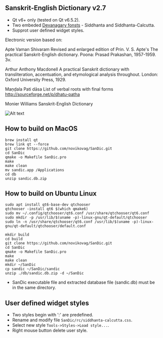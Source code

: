 ## Sanskrit-English Dictionary v2.7

- Qt v6+ only (tested on Qt v6.5.2).
- Two embeded [Devanagary fonsts](href='http://svayambhava.blogspot.com/p/) - Siddhanta and Siddhanta-Calcutta.
- Supprot user defined widget styles.

Electronic version based on:

Apte Vaman Shivaram
Revised and enlarged edition of Prin. V. S. Apte's The practical Sanskrit-English dictionary. Poona: Prasad Prakashan, 1957-1959. 3v.

Arthur Anthony Macdonell
A practical Sanskrit dictionary with transliteration, accentuation, and etymological analysis throughout. London: Oxford University Press, 1929.

Maṇḍala Pati dāsa
List of verbal roots with final forms
http://sourceforge.net/p/dhatu-patha

Monier Williams
Sanskrit-English Dictionary

![Alt text](/misc/imgs/1.jpg?raw=true "Screen1")

## How to build on MacOS

```
brew install qt
brew link qt --force
git clone https://github.com/novikovag/SanDic.git
cd SanDic
qmake -o Makefile SanDic.pro
make
make clean
mv sandic.app /Applications
cd db
unzip sandic.db.zip
```

## How to build on Ubuntu Linux

```
sudo apt install qt6-base-dev qtchooser
qtchooser -install qt6 $(which qmake6)
sudo mv ~/.config/qtchooser/qt6.conf /usr/share/qtchooser/qt6.conf
sudo mkdir -p /usr/lib/$(uname -p)-linux-gnu/qt-default/qtchooser
sudo ln -n /usr/share/qtchooser/qt6.conf /usr/lib/$(uname -p)-linux-gnu/qt-default/qtchooser/default.conf

mkdir build
cd build
git clone https://github.com/novikovag/SanDic.git
cd SanDic
qmake -o Makefile SanDic.pro
make
make clean
mkdir ~/SanDic
cp sandic ~/SanDic/sandic
unzip ./db/sandic.db.zip -d ~/SanDic
```

* SanDic executable file and extracted database file (sandic.db) must be in the same directory.

## User defined widget styles

* Two styles begin with ':' are predefined.
* Rename and modify file `SanDic/rc/siddhanta-calcutta.css`. 
* Select new style `Tools->Styles->Load style...`.
* Right mouse button delete user style.
